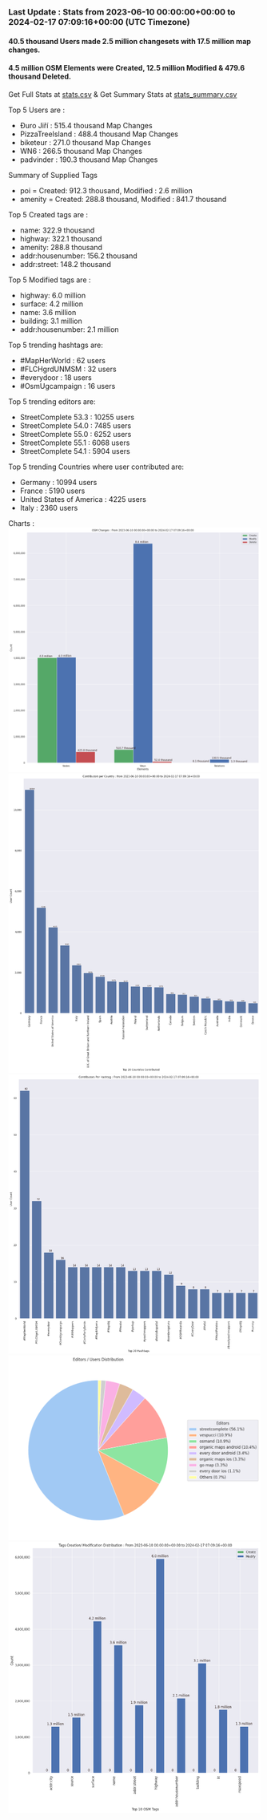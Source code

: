 ### Last Update : Stats from 2023-06-10 00:00:00+00:00 to 2024-02-17 07:09:16+00:00 (UTC Timezone)

#### 40.5 thousand Users made 2.5 million changesets with 17.5 million map changes.
#### 4.5 million OSM Elements were Created, 12.5 million Modified & 479.6 thousand Deleted.
Get Full Stats at [stats.csv](/stats/fieldmappers/Daily/stats.csv)
 & Get Summary Stats at [stats_summary.csv](/stats/fieldmappers/Daily/stats_summary.csv)

Top 5 Users are : 
- Đuro Jiří : 515.4 thousand Map Changes
- PizzaTreeIsland : 488.4 thousand Map Changes
- biketeur : 271.0 thousand Map Changes
- WN6 : 266.5 thousand Map Changes
- padvinder : 190.3 thousand Map Changes

Summary of Supplied Tags
- poi = Created: 912.3 thousand, Modified : 2.6 million
- amenity = Created: 288.8 thousand, Modified : 841.7 thousand


Top 5 Created tags are :
- name: 322.9 thousand
- highway: 322.1 thousand
- amenity: 288.8 thousand
- addr:housenumber: 156.2 thousand
- addr:street: 148.2 thousand


Top 5 Modified tags are :
- highway: 6.0 million
- surface: 4.2 million
- name: 3.6 million
- building: 3.1 million
- addr:housenumber: 2.1 million


Top 5 trending hashtags are:
- #MapHerWorld : 62 users
- #FLCHgrdUNMSM : 32 users
- #everydoor : 18 users
- #OsmUgcampaign : 16 users


Top 5 trending editors are:
- StreetComplete 53.3 : 10255 users
- StreetComplete 54.0 : 7485 users
- StreetComplete 55.0 : 6252 users
- StreetComplete 55.1 : 6068 users
- StreetComplete 54.1 : 5904 users


Top 5 trending Countries where user contributed are:
- Germany : 10994 users
- France : 5190 users
- United States of America : 4225 users
- Italy : 2360 users


 Charts : 
![Alt text](./stats_osm_changes.png) 
![Alt text](./stats_users_per_country.png) 
![Alt text](./stats_users_per_hashtag.png) 
![Alt text](./stats_editors_pie_chart.png) 
![Alt text](./stats_tags.png) 
